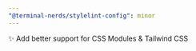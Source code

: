 ```yaml
---
"@terminal-nerds/stylelint-config": minor
---
```


✨ Add better support for CSS Modules & Tailwind CSS

